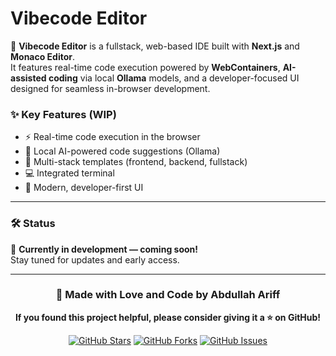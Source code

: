 # Vibecode Editor

🚀 **Vibecode Editor** is a fullstack, web-based IDE built with **Next.js** and **Monaco Editor**.  
It features real-time code execution powered by **WebContainers**, **AI-assisted coding** via local **Ollama** models, and a developer-focused UI designed for seamless in-browser development.

### ✨ Key Features (WIP)
- ⚡ Real-time code execution in the browser  
- 🧠 Local AI-powered code suggestions (Ollama)  
- 🧩 Multi-stack templates (frontend, backend, fullstack)  
- 💻 Integrated terminal  
- 🎨 Modern, developer-first UI  

---

### 🛠️ Status
🚧 **Currently in development — coming soon!**  
Stay tuned for updates and early access.

---

<div align="center">
  
### 💜 Made with Love and Code by Abdullah Ariff

**If you found this project helpful, please consider giving it a ⭐ on GitHub!**

[![GitHub Stars](https://img.shields.io/github/stars/abdhullah200/Bloggy?style=social)](https://github.com/abdhullah200/Bloggy)
[![GitHub Forks](https://img.shields.io/github/forks/abdhullah200/Bloggy?style=social)](https://github.com/abdhullah200/Bloggy/fork)
[![GitHub Issues](https://img.shields.io/github/issues/abdhullah200/Bloggy)](https://github.com/abdhullah200/Bloggy/issues)



</div>
